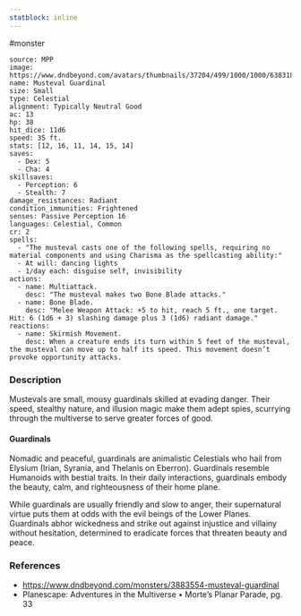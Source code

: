 ```yaml
---
statblock: inline
---
```

 #monster 

```statblock
source: MPP
image: https://www.dndbeyond.com/avatars/thumbnails/37204/499/1000/1000/638318543792959618.png
name: Musteval Guardinal
size: Small
type: Celestial
alignment: Typically Neutral Good
ac: 13
hp: 38
hit_dice: 11d6
speed: 35 ft.
stats: [12, 16, 11, 14, 15, 14]
saves:
  - Dex: 5
  - Cha: 4
skillsaves:
  - Perception: 6
  - Stealth: 7
damage_resistances: Radiant
condition_immunities: Frightened
senses: Passive Perception 16
languages: Celestial, Common
cr: 2
spells:
  - "The musteval casts one of the following spells, requiring no material components and using Charisma as the spellcasting ability:"
  - At will: dancing lights
  - 1/day each: disguise self, invisibility
actions:
  - name: Multiattack.
    desc: "The musteval makes two Bone Blade attacks."
  - name: Bone Blade.
    desc: "Melee Weapon Attack: +5 to hit, reach 5 ft., one target. Hit: 6 (1d6 + 3) slashing damage plus 3 (1d6) radiant damage."
reactions:
  - name: Skirmish Movement.
    desc: When a creature ends its turn within 5 feet of the musteval, the musteval can move up to half its speed. This movement doesn’t provoke opportunity attacks.
```

### Description

Mustevals are small, mousy guardinals skilled at evading danger. Their speed, stealthy nature, and illusion magic make them adept spies, scurrying through the multiverse to serve greater forces of good.

#### Guardinals

Nomadic and peaceful, guardinals are animalistic Celestials who hail from Elysium (Irian, Syrania, and Thelanis on Eberron). Guardinals resemble Humanoids with bestial traits. In their daily interactions, guardinals embody the beauty, calm, and righteousness of their home plane.

While guardinals are usually friendly and slow to anger, their supernatural virtue puts them at odds with the evil beings of the Lower Planes. Guardinals abhor wickedness and strike out against injustice and villainy without hesitation, determined to eradicate forces that threaten beauty and peace.

### References

* https://www.dndbeyond.com/monsters/3883554-musteval-guardinal
* Planescape: Adventures in the Multiverse • Morte’s Planar Parade, pg. 33
